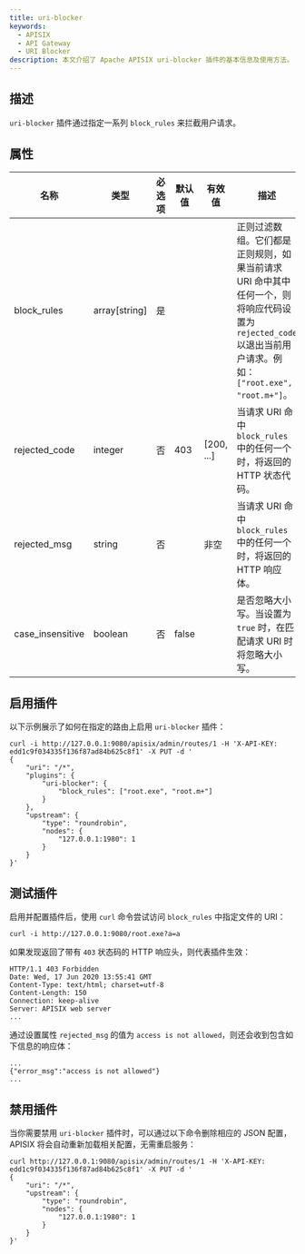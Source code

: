 ```yaml
---
title: uri-blocker
keywords:
  - APISIX
  - API Gateway
  - URI Blocker
description: 本文介绍了 Apache APISIX uri-blocker 插件的基本信息及使用方法。
---
```


<!--
#
# Licensed to the Apache Software Foundation (ASF) under one or more
# contributor license agreements.  See the NOTICE file distributed with
# this work for additional information regarding copyright ownership.
# The ASF licenses this file to You under the Apache License, Version 2.0
# (the "License"); you may not use this file except in compliance with
# the License.  You may obtain a copy of the License at
#
#     http://www.apache.org/licenses/LICENSE-2.0
#
# Unless required by applicable law or agreed to in writing, software
# distributed under the License is distributed on an "AS IS" BASIS,
# WITHOUT WARRANTIES OR CONDITIONS OF ANY KIND, either express or implied.
# See the License for the specific language governing permissions and
# limitations under the License.
#
-->

## 描述

`uri-blocker` 插件通过指定一系列 `block_rules` 来拦截用户请求。

## 属性

| 名称          | 类型          | 必选项 | 默认值 | 有效值     | 描述                                                                |
| ------------- | ------------- | ------ | ------ | ---------- | ------------------------------------------------------------------- |
| block_rules   | array[string] | 是   |        |            | 正则过滤数组。它们都是正则规则，如果当前请求 URI 命中其中任何一个，则将响应代码设置为 `rejected_code` 以退出当前用户请求。例如：`["root.exe", "root.m+"]`。 |
| rejected_code | integer       | 否   | 403    | [200, ...] | 当请求 URI 命中 `block_rules` 中的任何一个时，将返回的 HTTP 状态代码。 |
| rejected_msg | string       | 否    |      | 非空 | 当请求 URI 命中 `block_rules` 中的任何一个时，将返回的 HTTP 响应体。 |
| case_insensitive | boolean       | 否    | false     |  | 是否忽略大小写。当设置为 `true` 时，在匹配请求 URI 时将忽略大小写。 |

## 启用插件

以下示例展示了如何在指定的路由上启用 `uri-blocker` 插件：

```shell
curl -i http://127.0.0.1:9080/apisix/admin/routes/1 -H 'X-API-KEY: edd1c9f034335f136f87ad84b625c8f1' -X PUT -d '
{
    "uri": "/*",
    "plugins": {
        "uri-blocker": {
            "block_rules": ["root.exe", "root.m+"]
        }
    },
    "upstream": {
        "type": "roundrobin",
        "nodes": {
            "127.0.0.1:1980": 1
        }
    }
}'
```

## 测试插件

启用并配置插件后，使用 `curl` 命令尝试访问 `block_rules` 中指定文件的 URI：

```shell
curl -i http://127.0.0.1:9080/root.exe?a=a
```

如果发现返回了带有 `403` 状态码的 HTTP 响应头，则代表插件生效：

```shell
HTTP/1.1 403 Forbidden
Date: Wed, 17 Jun 2020 13:55:41 GMT
Content-Type: text/html; charset=utf-8
Content-Length: 150
Connection: keep-alive
Server: APISIX web server
...
```

通过设置属性 `rejected_msg` 的值为 `access is not allowed`，则还会收到包含如下信息的响应体：

```shell
...
{"error_msg":"access is not allowed"}
...
```

## 禁用插件

当你需要禁用 `uri-blocker` 插件时，可以通过以下命令删除相应的 JSON 配置，APISIX 将会自动重新加载相关配置，无需重启服务：

```shell
curl http://127.0.0.1:9080/apisix/admin/routes/1 -H 'X-API-KEY: edd1c9f034335f136f87ad84b625c8f1' -X PUT -d '
{
    "uri": "/*",
    "upstream": {
        "type": "roundrobin",
        "nodes": {
            "127.0.0.1:1980": 1
        }
    }
}'
```
